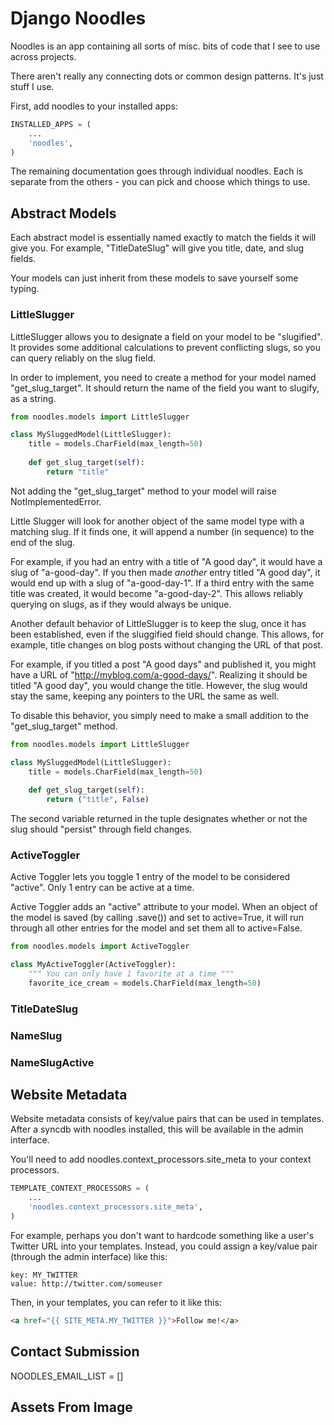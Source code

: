 Django Noodles
==============
Noodles is an app containing all sorts of misc. bits of code that I see to use across projects.

There aren't really any connecting dots or common design patterns. It's just stuff I use.

First, add noodles to your installed apps:
```python
INSTALLED_APPS = (
    ...
    'noodles',
)
```

The remaining documentation goes through individual noodles. Each is separate from the others - you can pick and choose which things to use.

Abstract Models
---------------
Each abstract model is essentially named exactly to match the fields it will give you. For example, "TitleDateSlug" will give you title, date, and slug fields. 

Your models can just inherit from these models to save yourself some typing.

### LittleSlugger
LittleSlugger allows you to designate a field on your model to be "slugified". It provides some additional calculations to prevent conflicting slugs, so you can query reliably on the slug field.

In order to implement, you need to create a method for your model named "get_slug_target". It should return the name of the field you want to slugify, as a string.
```python
from noodles.models import LittleSlugger

class MySluggedModel(LittleSlugger):
    title = models.CharField(max_length=50)
    
    def get_slug_target(self):
        return "title"	    
```
Not adding the "get_slug_target" method to your model will raise NotImplementedError.

Little Slugger will look for another object of the same model type with a matching slug. If it finds one, it will append a number (in sequence) to the end of the slug.

For example, if you had an entry with a title of "A good day", it would have a slug of "a-good-day". If you then made _another_ entry titled "A good day", it would end up with a slug of "a-good-day-1". If a third entry with the same title was created, it would become "a-good-day-2". This allows reliably querying on slugs, as if they would always be unique.

Another default behavior of LittleSlugger is to keep the slug, once it has been established, even if the sluggified field should change. This allows, for example, title changes on blog posts without changing the URL of that post.

For example, if you titled a post "A good days" and published it, you might have a URL of "http://myblog.com/a-good-days/". Realizing it should be titled "A good day", you would change the title. However, the slug would stay the same, keeping any pointers to the URL the same as well.

To disable this behavior, you simply need to make a small addition to the "get_slug_target" method.
```python
from noodles.models import LittleSlugger

class MySluggedModel(LittleSlugger):
    title = models.CharField(max_length=50)
    
    def get_slug_target(self):
        return ("title", False)	    
```
The second variable returned in the tuple designates whether or not the slug should "persist" through field changes.

### ActiveToggler
Active Toggler lets you toggle 1 entry of the model to be considered "active". Only 1 entry can be active at a time.

Active Toggler adds an "active" attribute to your model. When an object of the model is saved (by calling .save()) and set to active=True, it will run through all other entries for the model and set them all to active=False.

```python
from noodles.models import ActiveToggler

class MyActiveToggler(ActiveToggler):
    """ You can only have 1 favorite at a time """
    favorite_ice_cream = models.CharField(max_length=50)
```

### TitleDateSlug
### NameSlug
### NameSlugActive

Website Metadata
----------------
Website metadata consists of key/value pairs that can be used in templates. After a syncdb with noodles installed, this will be available in the admin interface.

You'll need to add noodles.context_processors.site_meta to your context processors.
```python
TEMPLATE_CONTEXT_PROCESSORS = (
    ...
    'noodles.context_processors.site_meta',
)
```
For example, perhaps you don't want to hardcode something like a user's Twitter URL into your templates. Instead, you could assign a key/value pair (through the admin interface) like this:

	key: MY_TWITTER
	value: http://twitter.com/someuser

Then, in your templates, you can refer to it like this:
```html
<a href="{{ SITE_META.MY_TWITTER }}">Follow me!</a>
```

Contact Submission
------------------
NOODLES_EMAIL_LIST = []

Assets From Image
-----------------